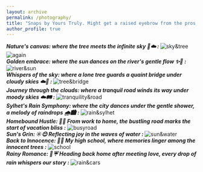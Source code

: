 ```yaml
---
layout: archive
permalink: /photography/
title: "Snaps by Yours Truly. Might get a raised eyebrow from the pros, but hey, passion calls!"
author_profile: true
---
```


<b><i>Nature's canvas: where the tree meets the infinite sky 🌳☁️ : </i></b>
![sky&tree](image-3.png)
![again](image-4.png)
<br>
<b><i>Golden embrace: where the sun dances on the river's gentle flow ✨🌊 : </i></b>
![river&sun](image-5.png)
<br>
<b><i>Whispers of the sky: where a lone tree guards a quaint bridge under cloudy skies ☁️🌳 : </i></b>
![tree&bridge](image-6.png)
<br>
<b><i>Journey through the clouds: where a tranquil road winds its way under moody skies ☁️🛤️ :</i></b>
![tranquility&road](image-7.png)
<br>
<b><i>Sylhet's Rain Symphony: where the city dances under the gentle shower, a melody of raindrops 🌧️🏙️ :</i></b>
![rain&sylhet](image-8.png)
<br>
<b><i>Homebound Hustle: 🚗💨 From work to home, the bustling road marks the start of vacation bliss :</i></b>
![busyroad](image-9.png)
<br>
<b><i>Sun's Grin: ☀️😊 Reflecting joy in the waves of water : </i></b>
![sun&water](image-10.png)
<br>
<b><i>Back to Innocence: 🌳🏫 My high school, where memories linger among the innocent trees :</i></b>
![school](image-11.png)
<br>
<b><i>Rainy Romance: 💖☔ Heading back home after meeting love, every drop of rain whispers our story :</i></b>
![rain&cars](image-12.png)
<br>
